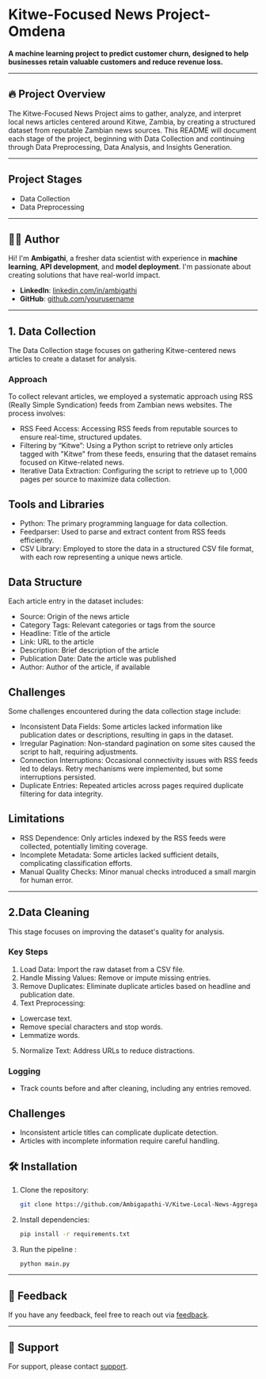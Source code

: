 # Kitwe-Focused News Project-Omdena

**A machine learning project to predict customer churn, designed to help businesses retain valuable customers and reduce revenue loss.**

---

## 🔥 Project Overview

The Kitwe-Focused News Project aims to gather, analyze, and interpret local news articles centered around Kitwe, Zambia, by creating a structured dataset from reputable Zambian news sources. This README will document each stage of the project, beginning with Data Collection and continuing through Data Preprocessing, Data Analysis, and Insights Generation.

--- 

## Project Stages

-  Data Collection
-  Data Preprocessing

---

## 👨‍💻 Author

Hi! I'm **Ambigathi**, a fresher data scientist with experience in **machine learning**, **API development**, and **model deployment**. I'm passionate about creating solutions that have real-world impact.

- **LinkedIn**: [linkedin.com/in/ambigathi](https://www.linkedin.com/in/ambigathi)
- **GitHub**: [github.com/yourusername](https://github.com/Ambigapathi-V)

---

## 1. Data Collection

The  Data Collection  stage focuses on gathering Kitwe-centered news articles to create a dataset for analysis.

### Approach
To collect relevant articles, we employed a systematic approach using RSS (Really Simple Syndication) feeds from Zambian news websites. The process involves:
- RSS Feed Access: Accessing RSS feeds from reputable sources to ensure real-time, structured updates.
- Filtering by “Kitwe”: Using a Python script to retrieve only articles tagged with "Kitwe" from these feeds, ensuring that the dataset remains focused on Kitwe-related news.
- Iterative Data Extraction: Configuring the script to retrieve up to 1,000 pages per source to maximize data collection.

## Tools and Libraries
- Python: The primary programming language for data collection.
- Feedparser: Used to parse and extract content from RSS feeds efficiently.
- CSV Library: Employed to store the data in a structured CSV file format, with each row representing a unique news article.

## Data Structure
Each article entry in the dataset includes:

- Source: Origin of the news article
- Category Tags: Relevant categories or tags from the source
- Headline: Title of the article
- Link: URL to the article
- Description: Brief description of the article
- Publication Date: Date the article was published
- Author: Author of the article, if available
##  Challenges
Some challenges encountered during the data collection stage include:

- Inconsistent Data Fields: Some articles lacked information like publication dates or descriptions, resulting in gaps in the dataset.
- Irregular Pagination: Non-standard pagination on some sites caused the script to halt, requiring adjustments.
- Connection Interruptions: Occasional connectivity issues with RSS feeds led to delays. Retry mechanisms were implemented, but some interruptions persisted.
- Duplicate Entries: Repeated articles across pages required duplicate filtering for data integrity.



## Limitations
- RSS Dependence: Only articles indexed by the RSS feeds were collected, potentially limiting coverage.
- Incomplete Metadata: Some articles lacked sufficient details, complicating classification efforts.
- Manual Quality Checks: Minor manual checks introduced a small margin for human error.

---

## 2.Data Cleaning

This stage focuses on improving the dataset's quality for analysis.

### Key Steps
1. Load Data: Import the raw dataset from a CSV file.
2. Handle Missing Values: Remove or impute missing entries.
3. Remove Duplicates: Eliminate duplicate articles based on headline and publication date.
4. Text Preprocessing:
- Lowercase text.
- Remove special characters and stop words.
- Lemmatize words.
5. Normalize Text: Address URLs to reduce distractions.
### Logging
- Track counts before and after cleaning, including any entries removed.
## Challenges
- Inconsistent article titles can complicate duplicate detection.
- Articles with incomplete information require careful handling.


## 🛠️ Installation

1. Clone the repository:
    ```bash
    git clone https://github.com/Ambigapathi-V/Kitwe-Local-News-Aggregator-Omdena-
    ```
2. Install dependencies:
    ```bash
    pip install -r requirements.txt
    ```

3. Run the pipeline :
    ```bash
    python main.py
    ```

---



## 💬 Feedback

If you have any feedback, feel free to reach out via [feedback](mailto:ambigapathikavin2@gmail.com).

---

## 🌟 Support

For support, please contact [support](mailto:ambigapathikavin2@gmail.com).
